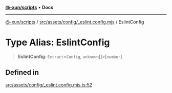 [**@-xun/scripts**](../../../../../README.md) • **Docs**

***

[@-xun/scripts](../../../../../README.md) / [src/assets/config/\_eslint.config.mjs](../README.md) / EslintConfig

# Type Alias: EslintConfig

> **EslintConfig**: `Extract`\<`Config`, `unknown`[]\>\[`number`\]

## Defined in

[src/assets/config/\_eslint.config.mjs.ts:52](https://github.com/Xunnamius/xscripts/blob/5720c37375b8ffddbde03f8e53002853e0eeabbc/src/assets/config/_eslint.config.mjs.ts#L52)
